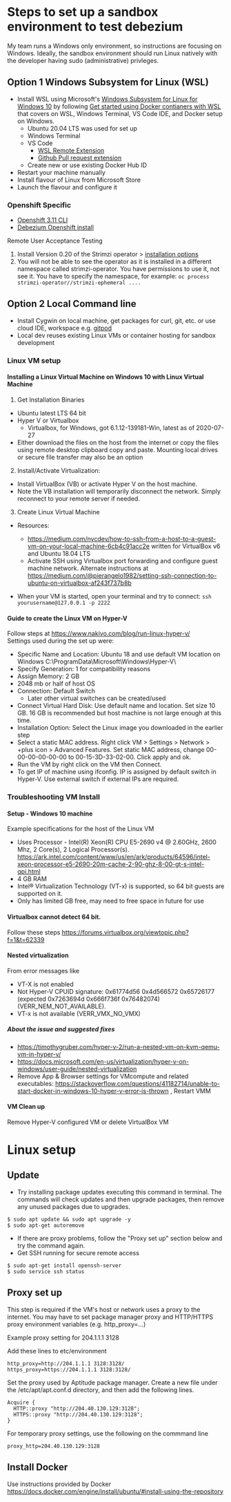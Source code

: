 # Steps to set up a sandbox environment to test debezium

My team runs a Windows only environment, so instructions are focusing on Windows. 
Ideally, the sandbox environment should run Linux natively with the developer having sudo (administrative) privleges.

## Option 1 Windows Subsystem for Linux (WSL)
- Install WSL using Microsoft's [Windows Subsystem for Linux for Windows 10](https://github.com/MicrosoftDocs/wsl/blob/master/WSL/install-win10.md) by following [Get started using Docker contianers with WSL](https://docs.microsoft.com/en-us/windows/wsl/tutorials/wsl-containers) that covers on WSL, Windows Terminal, VS Code IDE, and Docker setup on Windows. 
  - Ubuntu 20.04 LTS was used for set up
  - Windows Terminal
  - VS Code 
    - [WSL Remote Extension](https://marketplace.visualstudio.com/items?itemName=ms-vscode-remote.remote-wsl)
    - [Github Pull request extension](https://marketplace.visualstudio.com/items?itemName=GitHub.vscode-pull-request-github)
  - Create new or use existing Docker Hub ID
- Restart your machine manually
-  Install flavour of Linux from Microsoft Store
-  Launch the flavour and configure it

### Openshift Specific

- [Openshift 3.11 CLI](https://docs.openshift.com/container-platform/3.11/cli_reference/get_started_cli.html)
- [Debezium Openshift install](https://debezium.io/documentation/reference/operations/openshift.html)

Remote User Acceptance Testing
1. Install Version 0.20 of the Strimzi operator > [installation options](https://github.com/lenisha/aks-tests/tree/master/oshift/strimzi-kafka-connect-eventhubs#install-strimzi-operator)
2.	You will not be able to see the operator as it is installed in a different namespace called strimzi-operator.  You have permissions to use it, not see it. You have to specify the namespace, for example:
`oc process strimzi-operator//strimzi-ephemeral ....`


## Option 2 Local Command line 
- Install Cygwin on local machine, get packages for curl, git, etc. or use cloud IDE, workspace e.g. [gitpod](https://gitpod.io/workspaces/)
- Local dev reuses existing Linux VMs or container hosting for sandbox development

### Linux VM setup

#### Installing a Linux Virtual Machine on Windows 10 with Linux Virtual Machine
1. Get Installation Binaries
- Ubuntu latest LTS 64 bit
- Hyper V or Virtualbox
  - Virtualbox, for Windows, got 6.1.12-139181-Win, latest as of 2020-07-27
- Either download the files on the host from the internet or copy the files using remote desktop clipboard copy and paste. Mounting local drives or secure file transfer may also be an option
2. Install/Activate Virtualization:
- Install VirtualBox (VB) or activate Hyper V on the host machine.
- Note the VB installation will temporarily disconnect the network. Simply reconnect to your remote server if needed.
3. Create Linux Virtual Machine
- Resources:
  - https://medium.com/nycdev/how-to-ssh-from-a-host-to-a-guest-vm-on-your-local-machine-6cb4c91acc2e written for VirtualBox v6 and Ubuntu 18.04 LTS
  - Activate SSH using Virtualbox port forwarding and configure guest machine network. Alternate instructions at 
https://medium.com/@pierangelo1982/setting-ssh-connection-to-ubuntu-on-virtualbox-af243f737b8b 

- When your VM is started, open your terminal and try to connect: `ssh yourusername@127.0.0.1 -p 2222`

#### Guide to create the Linux VM on Hyper-V
Follow steps at https://www.nakivo.com/blog/run-linux-hyper-v/  
Settings used during the set up were:
- Specific Name and Location: Ubuntu 18 and use default VM location on Windows C:\ProgramData\Microsoft\Windows\Hyper-V\
- Specify Generation: 1 for compatibility reasons
- Assign Memory: 2 GB 
- 2048 mb or half of host OS
- Connection: Default Switch
  - Later other virtual switches can be created/used
- Connect Virtual Hard Disk: Use default name and location. Set size 10 GB. 16 GB is recommended but host machine is not large enough at this time.
- Installation Option: Select the Linux image you downloaded in the earlier step
- Select a static MAC address. Right click VM > Settings > Network > +plus icon > Advanced Features. Set static MAC address, change 00-00-00-00-00-00 to 00-15-3D-33-02-00. Click apply and ok.
- Run the VM by right click on the VM then Connect.
- To get IP of machine using ifconfig. IP is assigned by default switch in Hyper-V. Use external switch if external IPs are required.

### Troubleshooting VM Install

#### Setup - Windows 10 machine
Example specifications for the host of the Linux VM
- Uses Processor - Intel(R) Xeon(R) CPU E5-2690 v4 @ 2.60GHz, 2600 Mhz, 2 Core(s), 2 Logical Processor(s). https://ark.intel.com/content/www/us/en/ark/products/64596/intel-xeon-processor-e5-2690-20m-cache-2-90-ghz-8-00-gt-s-intel-qpi.html 
- 4 GB RAM
- Intel® Virtualization Technology (VT-x) is supported, so 64 bit guests are supported on it.
- Only has limited GB free, may need to free space in future for use

#### Virtualbox cannot detect 64 bit. 
Follow these steps https://forums.virtualbox.org/viewtopic.php?f=1&t=62339 

#### Nested virtualization
From error messages like 
- VT-X is not enabled
- Not Hyper-V CPUID signature: 0x61774d56 0x4d566572 0x65726177 (expected 0x7263694d 0x666f736f 0x76482074) (VERR_NEM_NOT_AVAILABLE).
- VT-x is not available (VERR_VMX_NO_VMX)
##### About the issue and suggested fixes
- https://timothygruber.com/hyper-v-2/run-a-nested-vm-on-kvm-qemu-vm-in-hyper-v/ 
- https://docs.microsoft.com/en-us/virtualization/hyper-v-on-windows/user-guide/nested-virtualization 
- Remove App & Browser settings for VMcompute and related executables: https://stackoverflow.com/questions/41182714/unable-to-start-docker-in-windows-10-hyper-v-error-is-thrown , Restart VMM

#### VM Clean up
Remove Hyper-V configured VM or delete VirtualBox VM

# Linux setup

## Update
- Try installing package updates executing this command in terminal. The commands will check updates and then upgrade packages, then remove any unused packages due to upgrades.
```
$ sudo apt update && sudo apt upgrade -y
$ sudo apt-get autoremove
```
- If there are proxy problems, follow the "Proxy set up" section below and try the command again.
- Get SSH running for secure remote access
```
$ sudo apt-get install openssh-server
$ sudo service ssh status
```

## Proxy set up
This step is required if the VM's host or network uses a proxy to the internet.
You may have to set package manager proxy and HTTP/HTTPS proxy environment variables (e.g. http_proxy=...)

Example proxy setting for 204.1.1.1 3128

Add these lines to etc/environment
```
http_proxy=http://204.1.1.1 3128:3128/
https_proxy=https://204.1.1.1 3128:3128/
```

Set the proxy used by Aptitude package manager. Create a new file under the /etc/apt/apt.conf.d directory, and then add the following lines.
```
Acquire {
  HTTP::proxy "http://204.40.130.129:3128";
  HTTPS::proxy "http://204.40.130.129:3128";
}
```
For temporary proxy settings, use the following on the commmand line
```shell 
proxy_http=204.40.130.129:3128
```

## Install Docker 
Use instructions provided by Docker
https://docs.docker.com/engine/install/ubuntu/#install-using-the-repository 
